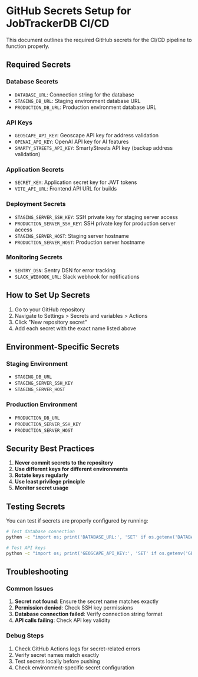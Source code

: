 # GitHub Secrets Setup for JobTrackerDB CI/CD

This document outlines the required GitHub secrets for the CI/CD pipeline to function properly.

## Required Secrets

### Database Secrets
- `DATABASE_URL`: Connection string for the database
- `STAGING_DB_URL`: Staging environment database URL
- `PRODUCTION_DB_URL`: Production environment database URL

### API Keys
- `GEOSCAPE_API_KEY`: Geoscape API key for address validation
- `OPENAI_API_KEY`: OpenAI API key for AI features
- `SMARTY_STREETS_API_KEY`: SmartyStreets API key (backup address validation)

### Application Secrets
- `SECRET_KEY`: Application secret key for JWT tokens
- `VITE_API_URL`: Frontend API URL for builds

### Deployment Secrets
- `STAGING_SERVER_SSH_KEY`: SSH private key for staging server access
- `PRODUCTION_SERVER_SSH_KEY`: SSH private key for production server access
- `STAGING_SERVER_HOST`: Staging server hostname
- `PRODUCTION_SERVER_HOST`: Production server hostname

### Monitoring Secrets
- `SENTRY_DSN`: Sentry DSN for error tracking
- `SLACK_WEBHOOK_URL`: Slack webhook for notifications

## How to Set Up Secrets

1. Go to your GitHub repository
2. Navigate to Settings > Secrets and variables > Actions
3. Click "New repository secret"
4. Add each secret with the exact name listed above

## Environment-Specific Secrets

### Staging Environment
- `STAGING_DB_URL`
- `STAGING_SERVER_SSH_KEY`
- `STAGING_SERVER_HOST`

### Production Environment
- `PRODUCTION_DB_URL`
- `PRODUCTION_SERVER_SSH_KEY`
- `PRODUCTION_SERVER_HOST`

## Security Best Practices

1. **Never commit secrets to the repository**
2. **Use different keys for different environments**
3. **Rotate keys regularly**
4. **Use least privilege principle**
5. **Monitor secret usage**

## Testing Secrets

You can test if secrets are properly configured by running:

```bash
# Test database connection
python -c "import os; print('DATABASE_URL:', 'SET' if os.getenv('DATABASE_URL') else 'NOT SET')"

# Test API keys
python -c "import os; print('GEOSCAPE_API_KEY:', 'SET' if os.getenv('GEOSCAPE_API_KEY') else 'NOT SET')"
```

## Troubleshooting

### Common Issues

1. **Secret not found**: Ensure the secret name matches exactly
2. **Permission denied**: Check SSH key permissions
3. **Database connection failed**: Verify connection string format
4. **API calls failing**: Check API key validity

### Debug Steps

1. Check GitHub Actions logs for secret-related errors
2. Verify secret names match exactly
3. Test secrets locally before pushing
4. Check environment-specific secret configuration 